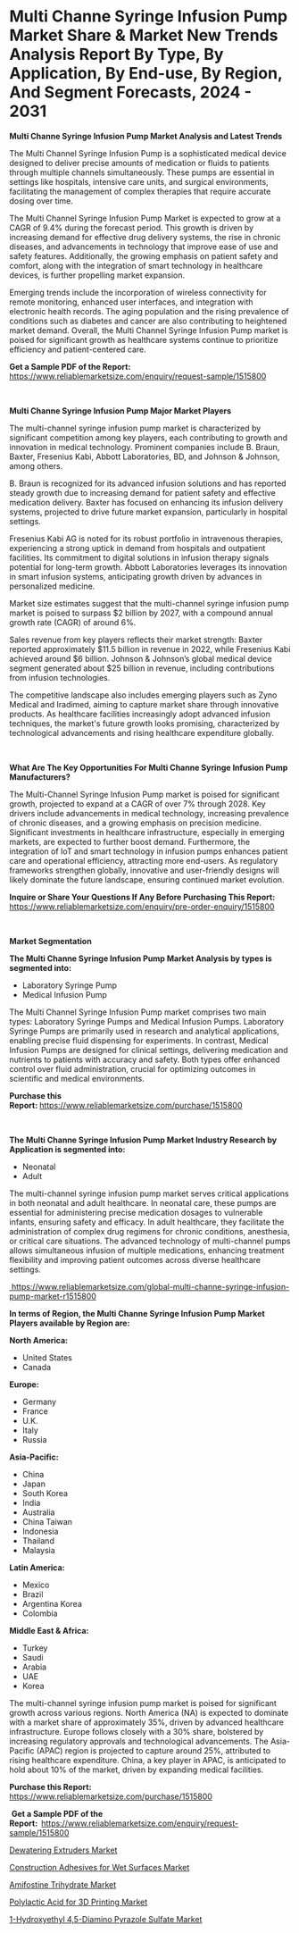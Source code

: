 <p><h1>Multi Channe Syringe Infusion Pump Market Share & Market New Trends Analysis Report By Type, By Application, By End-use, By Region, And Segment Forecasts, 2024 - 2031</h1></p><p><strong>Multi Channe Syringe Infusion Pump Market Analysis and Latest Trends</strong></p>
<p><p>The Multi Channel Syringe Infusion Pump is a sophisticated medical device designed to deliver precise amounts of medication or fluids to patients through multiple channels simultaneously. These pumps are essential in settings like hospitals, intensive care units, and surgical environments, facilitating the management of complex therapies that require accurate dosing over time.</p><p>The Multi Channel Syringe Infusion Pump Market is expected to grow at a CAGR of 9.4% during the forecast period. This growth is driven by increasing demand for effective drug delivery systems, the rise in chronic diseases, and advancements in technology that improve ease of use and safety features. Additionally, the growing emphasis on patient safety and comfort, along with the integration of smart technology in healthcare devices, is further propelling market expansion.</p><p>Emerging trends include the incorporation of wireless connectivity for remote monitoring, enhanced user interfaces, and integration with electronic health records. The aging population and the rising prevalence of conditions such as diabetes and cancer are also contributing to heightened market demand. Overall, the Multi Channel Syringe Infusion Pump market is poised for significant growth as healthcare systems continue to prioritize efficiency and patient-centered care.</p></p>
<p><strong>Get a Sample PDF of the Report:&nbsp;</strong> <a href="https://www.reliablemarketsize.com/enquiry/request-sample/1515800?utm_campaign=1131&utm_medium=2&utm_source=Github&utm_content=ia&utm_term=27102024&utm_id=multi-channe-syringe-infusion-pump">https://www.reliablemarketsize.com/enquiry/request-sample/1515800</a></p>
<p>&nbsp;</p>
<p><strong>Multi Channe Syringe Infusion Pump Major Market Players</strong></p>
<p><p>The multi-channel syringe infusion pump market is characterized by significant competition among key players, each contributing to growth and innovation in medical technology. Prominent companies include B. Braun, Baxter, Fresenius Kabi, Abbott Laboratories, BD, and Johnson & Johnson, among others. </p><p>B. Braun is recognized for its advanced infusion solutions and has reported steady growth due to increasing demand for patient safety and effective medication delivery. Baxter has focused on enhancing its infusion delivery systems, projected to drive future market expansion, particularly in hospital settings.</p><p>Fresenius Kabi AG is noted for its robust portfolio in intravenous therapies, experiencing a strong uptick in demand from hospitals and outpatient facilities. Its commitment to digital solutions in infusion therapy signals potential for long-term growth. Abbott Laboratories leverages its innovation in smart infusion systems, anticipating growth driven by advances in personalized medicine.</p><p>Market size estimates suggest that the multi-channel syringe infusion pump market is poised to surpass $2 billion by 2027, with a compound annual growth rate (CAGR) of around 6%. </p><p>Sales revenue from key players reflects their market strength: Baxter reported approximately $11.5 billion in revenue in 2022, while Fresenius Kabi achieved around $6 billion. Johnson & Johnson’s global medical device segment generated about $25 billion in revenue, including contributions from infusion technologies.</p><p>The competitive landscape also includes emerging players such as Zyno Medical and Iradimed, aiming to capture market share through innovative products. As healthcare facilities increasingly adopt advanced infusion techniques, the market's future growth looks promising, characterized by technological advancements and rising healthcare expenditure globally.</p></p>
<p>&nbsp;</p>
<p><strong>What Are The Key Opportunities For Multi Channe Syringe Infusion Pump Manufacturers?</strong></p>
<p><p>The Multi-Channel Syringe Infusion Pump market is poised for significant growth, projected to expand at a CAGR of over 7% through 2028. Key drivers include advancements in medical technology, increasing prevalence of chronic diseases, and a growing emphasis on precision medicine. Significant investments in healthcare infrastructure, especially in emerging markets, are expected to further boost demand. Furthermore, the integration of IoT and smart technology in infusion pumps enhances patient care and operational efficiency, attracting more end-users. As regulatory frameworks strengthen globally, innovative and user-friendly designs will likely dominate the future landscape, ensuring continued market evolution.</p></p>
<p><strong>Inquire or Share Your Questions If Any Before Purchasing This Report:</strong> <a href="https://www.reliablemarketsize.com/enquiry/pre-order-enquiry/1515800?utm_campaign=1131&utm_medium=2&utm_source=Github&utm_content=ia&utm_term=27102024&utm_id=multi-channe-syringe-infusion-pump">https://www.reliablemarketsize.com/enquiry/pre-order-enquiry/1515800</a></p>
<p>&nbsp;</p>
<p><strong>Market Segmentation</strong></p>
<p><strong>The Multi Channe Syringe Infusion Pump Market Analysis by types is segmented into:</strong></p>
<p><ul><li>Laboratory Syringe Pump</li><li>Medical Infusion Pump</li></ul></p>
<p><p>The Multi Channel Syringe Infusion Pump market comprises two main types: Laboratory Syringe Pumps and Medical Infusion Pumps. Laboratory Syringe Pumps are primarily used in research and analytical applications, enabling precise fluid dispensing for experiments. In contrast, Medical Infusion Pumps are designed for clinical settings, delivering medication and nutrients to patients with accuracy and safety. Both types offer enhanced control over fluid administration, crucial for optimizing outcomes in scientific and medical environments.</p></p>
<p><strong>Purchase this Report:&nbsp;</strong><a href="https://www.reliablemarketsize.com/purchase/1515800?utm_campaign=1131&utm_medium=2&utm_source=Github&utm_content=ia&utm_term=27102024&utm_id=multi-channe-syringe-infusion-pump">https://www.reliablemarketsize.com/purchase/1515800</a></p>
<p>&nbsp;</p>
<p><strong>The Multi Channe Syringe Infusion Pump Market Industry Research by Application is segmented into:</strong></p>
<p><ul><li>Neonatal</li><li>Adult</li></ul></p>
<p><p>The multi-channel syringe infusion pump market serves critical applications in both neonatal and adult healthcare. In neonatal care, these pumps are essential for administering precise medication dosages to vulnerable infants, ensuring safety and efficacy. In adult healthcare, they facilitate the administration of complex drug regimens for chronic conditions, anesthesia, or critical care situations. The advanced technology of multi-channel pumps allows simultaneous infusion of multiple medications, enhancing treatment flexibility and improving patient outcomes across diverse healthcare settings.</p></p>
<p><a href="https://www.reliablemarketsize.com/global-multi-channe-syringe-infusion-pump-market-r1515800?utm_campaign=1131&utm_medium=2&utm_source=Github&utm_content=ia&utm_term=27102024&utm_id=multi-channe-syringe-infusion-pump">&nbsp;https://www.reliablemarketsize.com/global-multi-channe-syringe-infusion-pump-market-r1515800</a></p>
<p><strong>In terms of Region, the Multi Channe Syringe Infusion Pump Market Players available by Region are:</strong></p>
<p>
    <p> <strong> North America: </strong>
        <ul>
            <li>United States</li>
            <li>Canada</li>
        </ul>
        </p> 
    <p> <strong> Europe: </strong>
        <ul>
            <li>Germany</li>
            <li>France</li>
            <li>U.K.</li>
            <li>Italy</li>
            <li>Russia</li>
        </ul>
        </p> 
    <p> <strong> Asia-Pacific: </strong>
        <ul>
            <li>China</li>
            <li>Japan</li>
            <li>South Korea</li>
            <li>India</li>
            <li>Australia</li>
            <li>China Taiwan</li>
            <li>Indonesia</li>
            <li>Thailand</li>
            <li>Malaysia</li>
        </ul>
        </p> 
    <p> <strong> Latin America: </strong>
        <ul>
            <li>Mexico</li>
            <li>Brazil</li>
            <li>Argentina Korea</li>
            <li>Colombia</li>
        </ul>
        </p> 
    <p> <strong> Middle East & Africa: </strong>
        <ul>
            <li>Turkey</li>
            <li>Saudi</li>
            <li>Arabia</li>
            <li>UAE</li>
            <li>Korea</li>
        </ul>
    </p>
    </p>
<p><p>The multi-channel syringe infusion pump market is poised for significant growth across various regions. North America (NA) is expected to dominate with a market share of approximately 35%, driven by advanced healthcare infrastructure. Europe follows closely with a 30% share, bolstered by increasing regulatory approvals and technological advancements. The Asia-Pacific (APAC) region is projected to capture around 25%, attributed to rising healthcare expenditure. China, a key player in APAC, is anticipated to hold about 10% of the market, driven by expanding medical facilities.</p></p>
<p><strong>Purchase this Report: </strong><a href="https://www.reliablemarketsize.com/purchase/1515800?utm_campaign=1131&utm_medium=2&utm_source=Github&utm_content=ia&utm_term=27102024&utm_id=multi-channe-syringe-infusion-pump">https://www.reliablemarketsize.com/purchase/1515800</a></p>
<p>&nbsp;<strong>Get a Sample PDF of the Report:&nbsp;&nbsp;</strong><a href="https://www.reliablemarketsize.com/enquiry/request-sample/1515800?utm_campaign=1131&utm_medium=2&utm_source=Github&utm_content=ia&utm_term=27102024&utm_id=multi-channe-syringe-infusion-pump">https://www.reliablemarketsize.com/enquiry/request-sample/1515800</a></p>
<p><strong></strong></p>
<p><p><a href="https://issuu.com/reportprime-2/docs/dewatering-extruders-market-size-20_5f325abdbd4340?utm_campaign=1131&utm_medium=2&utm_source=Github&utm_content=ia&utm_term=27102024&utm_id=multi-channe-syringe-infusion-pump">Dewatering Extruders Market</a></p><p><a href="https://github.com/kandidbn/Market-Research-Report-List-1/blob/main/construction-adhesives-for-wet-surfaces-market.md?utm_campaign=1131&utm_medium=2&utm_source=Github&utm_content=ia&utm_term=27102024&utm_id=multi-channe-syringe-infusion-pump">Construction Adhesives for Wet Surfaces Market</a></p><p><a href="https://github.com/doyeme32g/Market-Research-Report-List-1/blob/main/amifostine-trihydrate-market.md?utm_campaign=1131&utm_medium=2&utm_source=Github&utm_content=ia&utm_term=27102024&utm_id=multi-channe-syringe-infusion-pump">Amifostine Trihydrate Market</a></p><p><a href="https://www.linkedin.com/pulse/future-polylactic-acid-3d-printing-market-global-forecast-trends-pnnjf?utm_campaign=1131&utm_medium=2&utm_source=Github&utm_content=ia&utm_term=27102024&utm_id=multi-channe-syringe-infusion-pump">Polylactic Acid for 3D Printing Market</a></p><p><a href="https://www.linkedin.com/pulse/1-hydroxyethyl-45-diamino-pyrazole-sulfate-market-size-status-vr3rf?utm_campaign=1131&utm_medium=2&utm_source=Github&utm_content=ia&utm_term=27102024&utm_id=multi-channe-syringe-infusion-pump">1-Hydroxyethyl 4,5-Diamino Pyrazole Sulfate Market</a></p></p>